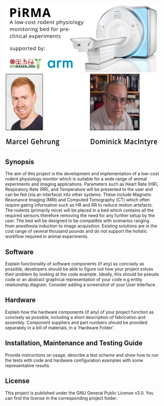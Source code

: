 ![PiRMA Banner](PiRMA_Git.png)
<img src="PiRMA_Members.png" alt="Drawing" width="571" height="243"/>

## Synopsis

The aim of this project is the development and implementation of a low-cost rodent physiology monitor which is suitable for a wide range of animal experiments and imaging applications. Parameters such as Heart Rate (HR), Respiratory Rate (RR), and Temperature will be presented to the user and can be fed (via an interface) into other systems. These include Magnetic Resonance Imaging (MRI) and Computed Tomography (CT) which often require gating information such as HR and RR to reduce motion artefacts. The rodents (primarily mice) will be placed in a bed which contains all the required sensors therefore removing the need for any further setup by the user. The bed will be designed to be compatible with scenarios ranging from anesthesia induction to image acquisition. Existing solutions are in the cost range of several thousand pounds and do not support the holistic workflow required in animal experiments.

## Software

Explain functionality of software components (if any) as concisely as possible, developers should be able to figure out how your project solves their problem by looking at the code example. Ideally, this should be pseudo code or an abstract graphical representation of your code e.g entity relationship diagram. Consider adding a screenshot of your User Interface.

## Hardware

Explain how the hardware components (if any) of your project function as concisely as possible, including a short description of fabrication and assembly. Component suppliers and part numbers should be provided separately in a bill of materials, in a 'Hardware Folder'.

## Installation, Maintenance and Testing Guide

Provide instructions on usage, describe a test scheme and show how to run the tests with code and hardware configuration examples with some representative results.

## License

This project is published under the GNU General Public License v3.0. You can find the license in the corresponding project folder.
